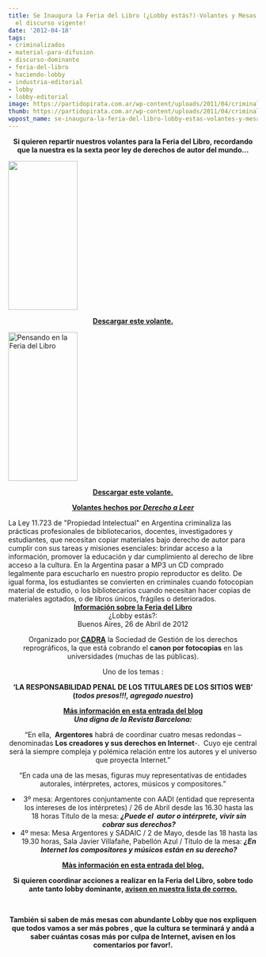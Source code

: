 ```yaml
---
title: Se Inaugura la Feria del Libro (¿Lobby estás?)-Volantes y Mesas para ir a cuestionar
  el discurso vigente!
date: '2012-04-18'
tags:
- criminalizados
- material-para-difusion
- discurso-dominante
- feria-del-libro
- haciendo-lobby
- industria-editorial
- lobby
- lobby-editorial
image: https://partidopirata.com.ar/wp-content/uploads/2011/04/criminalizados-2011.png
thumb: https://partidopirata.com.ar/wp-content/uploads/2011/04/criminalizados-2011-150x150.png
wppost_name: se-inaugura-la-feria-del-libro-lobby-estas-volantes-y-mesas-para-ir-a-cuestionar-el-discurso-vigente
---
```


<p style="text-align: center;"><strong>Si quieren repartir nuestros volantes para la Feria del Libro, recordando que la nuestra es la sexta peor ley de derechos de autor del mundo...</strong></p>

<div class="alignleft">

<a href="https://partidopirata.com.ar/wp-content/uploads/2011/04/criminalizados-2011.png"><img class=" wp-image-810 aligncenter" title="criminalizados-2011" src="https://partidopirata.com.ar/wp-content/uploads/2011/04/criminalizados-2011-140x300.png" alt="" width="140" height="300" /></a>
<p style="text-align: center;"><strong><a href="https://partidopirata.com.ar/wp-content/uploads/2011/04/criminalizados-2011.png" target="_blank">Descargar este volante.</a></strong></p>

</div>
<div></div>
<div class="alignright">

<a href="https://partidopirata.com.ar/wp-content/uploads/2011/04/subi-libros-2011.png"><img class="size-medium wp-image-811 alignleft" title="subi-libros-2011" src="https://partidopirata.com.ar/wp-content/uploads/2011/04/subi-libros-2011-140x300.png" alt="Pensando en la Feria del Libro" width="140" height="300" /></a>
<p style="text-align: center;"><strong><a href="https://partidopirata.com.ar/wp-content/uploads/2011/04/subi-libros-2011.png" target="_blank">Descargar este volante.</a></strong></p>

</div>
<p style="text-align: center;"><strong><a href="http://derechoaleer.org/" target="_blank">Volantes hechos por <em>Derecho a Leer</em></a></strong></p>

<div style="clear: both; text-align: center;"></div>
<div>La Ley 11.723 de "Propiedad Intelectual" en Argentina criminaliza las prácticas profesionales de bibliotecarios, docentes, investigadores y estudiantes, que necesitan copiar materiales bajo derecho de autor para cumplir con sus tareas y misiones esenciales: brindar acceso a la información, promover la educación y dar cumplimiento al derecho de libre acceso a la cultura. En la Argentina pasar a MP3 un CD comprado legalmente para escucharlo en nuestro propio reproductor es delito. De igual forma, los estudiantes se convierten en criminales cuando fotocopian material de estudio, o los bibliotecarios cuando necesitan hacer copias de materiales agotados, o de libros únicos, frágiles o deteriorados.</div>
<div style="text-align: center;"><strong><a href="http://www.el-libro.org.ar/" target="_blank">Información sobre la Feria del Libro</a></strong></div>
<div style="text-align: center;"></div>
<div style="text-align: center;">¿Lobby estás?:</div>
<div style="text-align: center;">Buenos Aires,
26 de Abril de 2012</div>
<div style="text-align: center;">

Organizado por<strong><a href="http://www.cadra.org.ar/" target="_blank"> CADRA</a></strong> la Sociedad de Gestión de los derechos reprográficos, la que está cobrando el <strong>canon por fotocopias</strong> en las universidades (muchas de las públicas).

Uno de los temas :

<strong>‘LA RESPONSABILIDAD PENAL DE LOS TITULARES DE LOS SITIOS WEB’ (<em>todos presos!!!, agregado nuestro</em>)
</strong>

</div>
<div style="text-align: center;"></div>
<div style="text-align: center;"><strong><a href="https://partidopirata.com.ar/3790/x-jornada-de-derecho-de-autor-en-el-mundo-editorial-en-la-feria-del-libro-de-buenos-aires">Más información en esta entrada del blog</a></strong></div>
<div style="text-align: center;"></div>
<div style="text-align: center;"><strong><em>Una digna de la Revista Barcelona:</em></strong></div>
<div style="text-align: center;">

“En ella, <strong> Argentores</strong> habrá de coordinar cuatro mesas redondas – denominadas <strong>Los creadores y sus derechos en Internet</strong>-.  Cuyo eje central será la siempre compleja y polémica relación entre los autores y el universo que proyecta Internet.”

“En cada una de las mesas, figuras muy representativas de entidades autorales, intérpretes, actores, músicos y compositores.”
<ul>
	<li>3º mesa: Argentores conjuntamente con AADI (entidad que representa los intereses de los intérpretes) / 26 de Abril desde las 16.30 hasta las 18 horas Título de la mesa:
<strong><em>¿Puede el  autor o intérprete, vivir sin cobrar sus derechos?</em></strong></li>
	<li>4º mesa: Mesa Argentores y SADAIC / 2 de Mayo, desde las 18 hasta las 19.30 horas, Sala Javier Villafañe, Pabellón Azul / Título de la mesa:
<strong><em>¿</em><em>En Internet los compositores y músicos están en su derecho?</em></strong></li>
</ul>
<strong><a href="https://partidopirata.com.ar/3898/el-famoso-samba-de-una-sola-nota-antes-cadra-ahora-argentores-en-la-feria-del-libro">Màs información en esta entrada del blog.</a></strong>

<strong>Si quieren coordinar acciones a realizar en la Feria del Libro, sobre todo ante tanto lobby dominante, <a href="http://lists.partidopirata.com.ar/listinfo.cgi/general-partidopirata.com.ar">avisen en nuestra lista de correo.</a></strong>

&nbsp;

<strong>También si saben de más mesas con abundante Lobby que nos expliquen que todos vamos a ser más pobres , que la cultura se terminará y andá a saber cuántas cosas más por culpa de Internet, avisen en los comentarios por favor!.</strong>

</div>
